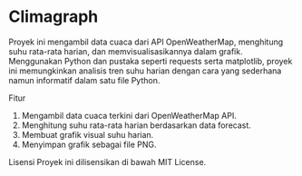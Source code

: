 # Climagraph
Proyek ini mengambil data cuaca dari API OpenWeatherMap, menghitung suhu rata-rata harian, dan memvisualisasikannya dalam grafik. Menggunakan Python dan pustaka seperti requests serta matplotlib, proyek ini memungkinkan analisis tren suhu harian dengan cara yang sederhana namun informatif dalam satu file Python.

Fitur
1. Mengambil data cuaca terkini dari OpenWeatherMap API.
2. Menghitung suhu rata-rata harian berdasarkan data forecast.
3. Membuat grafik visual suhu harian.
4. Menyimpan grafik sebagai file PNG.

Lisensi
Proyek ini dilisensikan di bawah MIT License.
